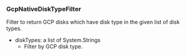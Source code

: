 ### GcpNativeDiskTypeFilter
Filter to return GCP disks which have disk type in the given list of disk types.

- diskTypes: a list of System.Strings
  - Filter by GCP disk type.

